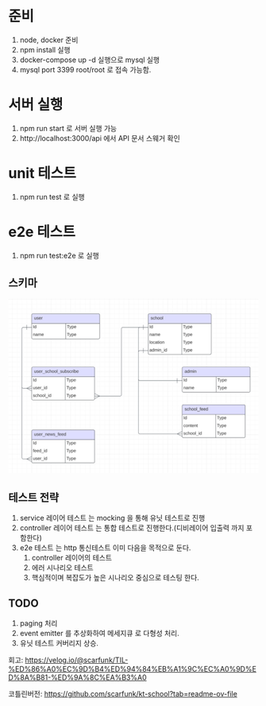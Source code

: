 

# 준비

1. node, docker 준비
2. npm install 실행
3. docker-compose up -d 실행으로 mysql 실행
4. mysql port 3399 root/root 로 접속 가능함.

# 서버 실행

1. npm run start 로 서버 실행 가능
2. http://localhost:3000/api 에서 API 문서 스웨거 확인

# unit 테스트
1. npm run test 로 실행

# e2e 테스트

1. npm run test:e2e 로 실행 


## 스키마
![img.png](img.png)

## 테스트 전략

1. service 레이어 테스트 는 mocking 을 통해 유닛 테스트로 진행
2. controller 레이어 테스트 는 통합 테스트로 진행한다.(디비레이어 입출력 까지 포함한다)
3. e2e 테스트 는 http 통신테스트 이미 다음을 목적으로 둔다.
   1. controller 레이어의 테스트
   2. 에러 시나리오 테스트
   2. 핵심적이며 복잡도가 높은 시나리오 중심으로 테스팅 한다.

## TODO

1. paging 처리
2. event emitter 를 추상화하여 메세지큐 로 다형성 처리.
3. 유닛 테스트 커버리지 상승.

회고: https://velog.io/@scarfunk/TIL-%ED%86%A0%EC%9D%B4%ED%94%84%EB%A1%9C%EC%A0%9D%ED%8A%B81-%ED%9A%8C%EA%B3%A0

코틀린버전: https://github.com/scarfunk/kt-school?tab=readme-ov-file
